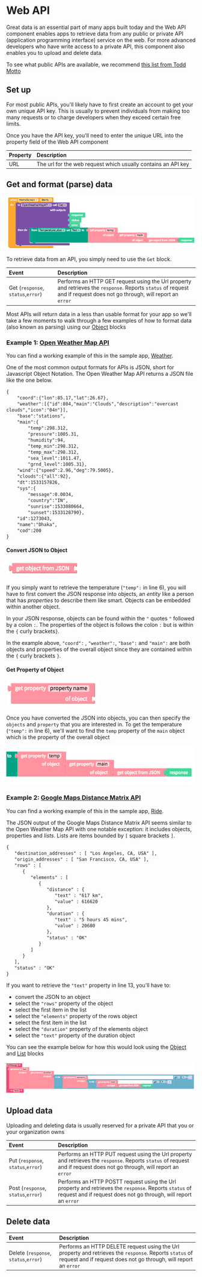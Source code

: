 # Web API

Great data is an essential part of many apps built today and the Web API component enables apps to retrieve data from any public or private API \(application programming interface\) service on the web. For more advanced developers who have write access to a private API, this component also enables you to upload and delete data.

To see what public APIs are available, we recommend [this list from Todd Motto](https://github.com/toddmotto/public-apis)

## Set up

For most public APIs, you'll likely have to first create an account to get your own unique API key. This is usually to prevent individuals from making too many requests or to charge developers when they exceed certain free limits.

Once you have the API key, you'll need to enter the unique URL into the property field of the Web API component

| Property | Description |
| :--- | :--- |
| URL | The url for the web request which usually contains an API key |

## Get and format \(parse\) data

![This block retrieves and formats data from the Open Weather Map API](.gitbook/assets/screen-shot-2018-08-01-at-2.12.03-pm.png)

To retrieve data from an API, you simply need to use the `Get` block.

| Event | Description |
| :--- | :--- |
| Get \(`response`, `status`,`error`\) | Performs an HTTP GET request using the Url property and retrieves the `response`. Reports `status` of request and if request does not go through, will report an `error` |

Most APIs will return data in a less than usable format for your app so we'll take a few moments to walk through a few examples of how to format data \(also known as parsing\) using our [Object](objects.md) blocks

### Example 1: [Open Weather Map API](https://openweathermap.org/current)

You can find a working example of this in the sample app, [Weather](web-api.md).

One of the most common output formats for APIs is JSON, short for Javascript Object Notation. The Open Weather Map API returns a JSON file like the one below.

```text
{
    "coord":{"lon":85.17,"lat":26.67},
    "weather":[{"id":804,"main":"Clouds","description":"overcast clouds","icon":"04n"}],
    "base":"stations",
    "main":{
        "temp":298.312,
        "pressure":1005.31,
        "humidity":94,
        "temp_min":298.312,
        "temp_max":298.312,
        "sea_level":1011.47,
        "grnd_level":1005.31},
    "wind":{"speed":2.96,"deg":79.5005},
    "clouds":{"all":92},
    "dt":1533157826,
    "sys":{
        "message":0.0034,
        "country":"IN",
        "sunrise":1533080664,
        "sunset":1533128790},
    "id":1273043,
    "name":"Dhaka",
    "cod":200
}
```

#### **Convert JSON to Object**

![](.gitbook/assets/image%20%2851%29.png)

If you simply want to retrieve the temperature \(`"temp":` in line 6\), you will have to first convert the JSON response into objects, an _entity_ like a person that has _properties_ to describe them like smart. Objects can be embedded within another object.

In your JSON response, objects can be found within the `"` quotes `"` followed by a colon `:`. The properties of the object is follows the colon `:` but is within the `{` curly brackets`}`.

In the example above, `"coord":` , `"weather":`, `"base":` and `"main":` are both objects and properties of the overall object since they are contained within the `{` curly brackets `}`.

#### **Get Property of Object**

![](.gitbook/assets/image%20%2833%29.png)

Once you have converted the JSON into objects, you can then specify the `objects` and `property` that you are interested in. To get the temperature \(`"temp":` in line 6\), we'll want to find the `temp` property of the `main` object which is the property of the overall object

![](.gitbook/assets/screen-shot-2018-08-01-at-2.52.33-pm.png)

### Example 2: [Google Maps Distance Matrix API](https://developers.google.com/maps/documentation/distance-matrix/start)

You can find a working example of this in the sample app, [Ride](web-api.md).

The JSON output of the Google Maps Distance Matrix API seems similar to the Open Weather Map API with one notable exception: it includes objects, properties and _lists_. Lists are items bounded by `[` square brackets `]`.

```text
{
   "destination_addresses" : [ "Los Angeles, CA, USA" ],
   "origin_addresses" : [ "San Francisco, CA, USA" ],
   "rows" : [
      {
         "elements" : [
            {
               "distance" : {
                  "text" : "617 km",
                  "value" : 616620
               },
               "duration" : {
                  "text" : "5 hours 45 mins",
                  "value" : 20680
               },
               "status" : "OK"
            }
         ]
      }
   ],
   "status" : "OK"
}
```

If you want to retrieve the `"text"` property in line 13, you'll have to:

* convert the JSON to an object 
* select the `"rows"` property of the object
* select the first item in the list
* select the `"elements"` property of the rows object
* select the first item in the list
* select the `"duration"` property of the elements object
* select the `"text"` property of the duration object

You can see the example below for how this would look using the [Object](objects.md) and [List](lists.md) blocks

![](.gitbook/assets/screen-shot-2018-08-01-at-3.18.25-pm.png)

## Upload data

Uploading and deleting data is usually reserved for a private API that you or your organization owns

| Event | Description |
| :--- | :--- |
| Put \(`response`, `status`,`error`\) | Performs an HTTP PUT request using the Url property and retrieves the `response`. Reports `status` of request and if request does not go through, will report an `error` |
| Post \(`response`, `status`,`error`\) | Performs an HTTP POSTT request using the Url property and retrieves the `response`. Reports `status` of request and if request does not go through, will report an `error` |

## Delete data

| Event | Description |
| :--- | :--- |
| Delete \(`response`, `status`,`error`\) | Performs an HTTP DELETE request using the Url property and retrieves the `response`. Reports `status` of request and if request does not go through, will report an `error` |

